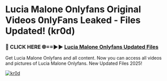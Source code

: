# Lucia Malone Onlyfans Original Videos 0nlyFans Leaked - Files Updated! (kr0d)

<h3>🔴 CLICK HERE 🌐==►► <a href="https://tinyurl.com/2jnfzry5" rel="nofollow">Lucia Malone Onlyfans Updated Files</a></h3>

Get Lucia Malone Onlyfans and all content. Now you can access all videos and pictures of Lucia Malone Onlyfans. New Updated Files 2025!

[![kr0d](https://i.imgur.com/GyGTBgg.gif)](https://tinyurl.com/2jnfzry5)
